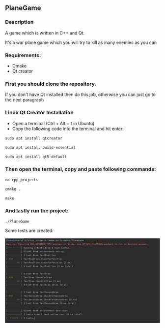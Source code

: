 ## PlaneGame

### Description

A game which is written in C++ and Qt.

It's a war plane game which you will try to kill as many enemies as you can

### Requirements:
  + Cmake
  + Qt creator

### First you should clone the repository.

If you don't have Qt installed then do this job, otherwise you can just go to the next paragraph

### Linux Qt Creator Installation
  + Open a terminal (Ctrl + Alt + t in Ubuntu)
  + Copy the following code into the terminal and hit enter:
  ```
  sudo apt install qtcreator
  ```
  ```
  sudo apt install build-essential
  ```
  ```
  sudo apt install qt5-default
  ```

### Then open the terminal, copy and paste following commands:
  ```
  cd cpp_projects
  ```
  ```
  cmake .
  ```
  ```
  make
  ```
### And lastly run the project:
  ```
  ./PlaneGame
  ```

Some tests are created:\
  <br>
  ![picture](images/TestScreenShot.png)
  <br>
